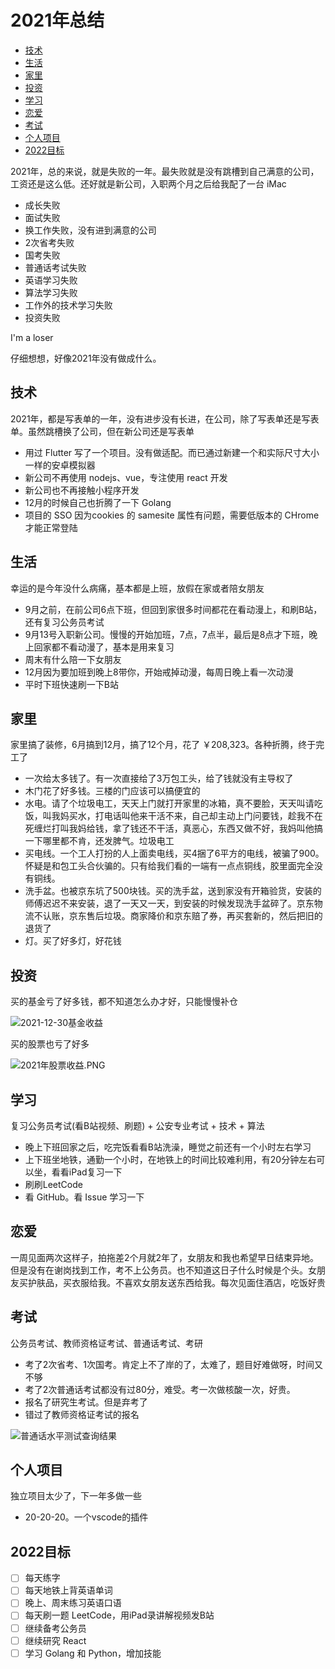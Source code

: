 # 2021年总结

- [技术](#技术)
- [生活](#生活)
- [家里](#家里)
- [投资](#投资)
- [学习](#学习)
- [恋爱](#恋爱)
- [考试](#考试)
- [个人项目](#个人项目)
- [2022目标](#2022目标)


2021年，总的来说，就是失败的一年。最失败就是没有跳槽到自己满意的公司，工资还是这么低。还好就是新公司，入职两个月之后给我配了一台 iMac
- 成长失败
- 面试失败
- 换工作失败，没有进到满意的公司
- 2次省考失败
- 国考失败
- 普通话考试失败
- 英语学习失败
- 算法学习失败
- 工作外的技术学习失败
- 投资失败

I'm a loser

仔细想想，好像2021年没有做成什么。

## 技术

2021年，都是写表单的一年，没有进步没有长进，在公司，除了写表单还是写表单。虽然跳槽换了公司，但在新公司还是写表单

- 用过 Flutter 写了一个项目。没有做适配。而已通过新建一个和实际尺寸大小一样的安卓模拟器
- 新公司不再使用 nodejs、vue，专注使用 react 开发
- 新公司也不再接触小程序开发
- 12月的时候自己也折腾了一下 Golang
- 项目的 SSO 因为cookies 的 samesite 属性有问题，需要低版本的 CHrome 才能正常登陆

## 生活

幸运的是今年没什么病痛，基本都是上班，放假在家或者陪女朋友

- 9月之前，在前公司6点下班，但回到家很多时间都花在看动漫上，和刷B站，还有复习公务员考试
- 9月13号入职新公司。慢慢的开始加班，7点，7点半，最后是8点才下班，晚上回家都不看动漫了，基本是用来复习
- 周末有什么陪一下女朋友
- 12月因为要加班到晚上8带你，开始戒掉动漫，每周日晚上看一次动漫
- 平时下班快速刷一下B站

## 家里

家里搞了装修，6月搞到12月，搞了12个月，花了 ￥208,323。各种折腾，终于完工了

- 一次给太多钱了。有一次直接给了3万包工头，给了钱就没有主导权了
- 木门花了好多钱。三楼的门应该可以搞便宜的
- 水电。请了个垃圾电工，天天上门就打开家里的冰箱，真不要脸，天天叫请吃饭，叫我妈买水，打电话叫他来干活不来，自己却主动上门问要钱，趁我不在死缠烂打叫我妈给钱，拿了钱还不干活，真恶心，东西又做不好，我妈叫他搞一下哪里都不肯，还发脾气。垃圾电工
- 买电线。一个工人打扮的人上面卖电线，买4捆了6平方的电线，被骗了900。怀疑是和包工头合伙骗的。只有给我们看的一端有一点点铜线，胶里面完全没有铜线。
- 洗手盆。也被京东坑了500块钱。买的洗手盆，送到家没有开箱验货，安装的师傅迟迟不来安装，退了一天又一天，到安装的时候发现洗手盆碎了。京东物流不认账，京东售后垃圾。商家降价和京东赔了券，再买套新的，然后把旧的退货了
- 灯。买了好多灯，好花钱

## 投资

买的基金亏了好多钱，都不知道怎么办才好，只能慢慢补仓

![2021-12-30基金收益](./img/2021-12-30基金收益.jpeg)

买的股票也亏了好多

![2021年股票收益.PNG](./img/2021年股票收益.PNG)

## 学习

复习公务员考试(看B站视频、刷题) + 公安专业考试 + 技术 + 算法

- 晚上下班回家之后，吃完饭看看B站洗澡，睡觉之前还有一个小时左右学习
- 上下班坐地铁，通勤一个小时，在地铁上的时间比较难利用，有20分钟左右可以坐，看看iPad复习一下
- 刷刷LeetCode
- 看 GitHub。看 Issue 学习一下

## 恋爱

一周见面两次这样子，拍拖差2个月就2年了，女朋友和我也希望早日结束异地。但是没有在谢岗找到工作，考不上公务员。也不知道这日子什么时候是个头。女朋友买护肤品，买衣服给我。不喜欢女朋友送东西给我。每次见面住酒店，吃饭好贵

## 考试

公务员考试、教师资格证考试、普通话考试、考研

- 考了2次省考、1次国考。肯定上不了岸的了，太难了，题目好难做呀，时间又不够
- 考了2次普通话考试都没有过80分，难受。考一次做核酸一次，好贵。
- 报名了研究生考试。但是弃考了
- 错过了教师资格证考试的报名

![普通话水平测试查询结果](./img/普通话水平测试查询结果.png)

## 个人项目

独立项目太少了，下一年多做一些

- 20-20-20。一个vscode的插件

## 2022目标

- [ ] 每天练字
- [ ] 每天地铁上背英语单词
- [ ] 晚上、周末练习英语口语
- [ ] 每天刷一题 LeetCode，用iPad录讲解视频发B站
- [ ] 继续备考公务员
- [ ] 继续研究 React
- [ ] 学习 Golang 和 Python，增加技能